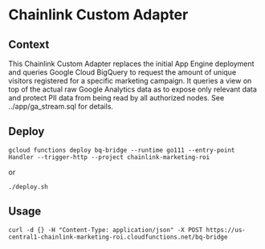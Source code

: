 # Chainlink Custom Adapter

## Context
This Chainlink Custom Adapter replaces the initial App Engine deployment and queries Google Cloud BigQuery to request the amount of unique visitors registered for a specific marketing campaign. It queries a view on top of the actual raw Google Analytics data as to expose only relevant data and protect PII data from being read by all authorized nodes. See ../app/ga_stream.sql for details.

## Deploy
`gcloud functions deploy bq-bridge --runtime go111 --entry-point Handler --trigger-http --project chainlink-marketing-roi`

or

`./deploy.sh`

## Usage
`curl -d {} -H "Content-Type: application/json" -X POST https://us-central1-chainlink-marketing-roi.cloudfunctions.net/bq-bridge`